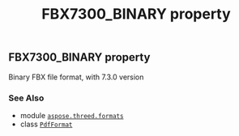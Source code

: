 ﻿---
title: FBX7300_BINARY property
second_title: Aspose.3D for Python via .NET API References
description: 
type: docs
weight: 220
url: /aspose.threed.formats/pdfformat/fbx7300_binary/
is_root: false
---

## FBX7300_BINARY property


Binary FBX file format, with 7.3.0 version

### See Also
* module [`aspose.threed.formats`](../../)
* class [`PdfFormat`](/3d/python-net/aspose.threed.formats/pdfformat)

